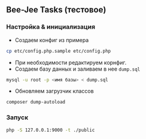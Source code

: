 ## Bee-Jee Tasks (тестовое)

### Настройка & инициализация

* Создаем конфиг из примера

```bash
cp etc/config.php.sample etc/config.php
```

* При необходимости редактируем корнфиг.
* Создаем базу данных и заливаем в нее `dump.sql`

```bash
mysql -u root -p <имя базы> < dump.sql
```

* Обновляем загрузчик классов

```bash
composer dump-autoload
```

### Запуск

```bash
php -S 127.0.0.1:9000 -t ./public
```
